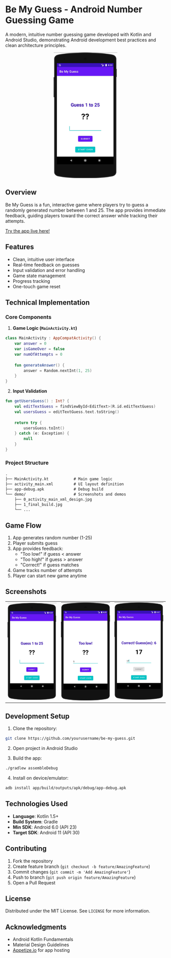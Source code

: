 # Be My Guess - Android Number Guessing Game

A modern, intuitive number guessing game developed with Kotlin and Android Studio, demonstrating Android development best practices and clean architecture principles.

<div align="center">
  <a href="https://appetize.io/app/eqwdpwq956j1vqvbvu9zhvawaw">
    <img src="demo/2_start.jpg" width="200" alt="App Demo">
  </a>
</div>

## Overview

Be My Guess is a fun, interactive game where players try to guess a randomly generated number between 1 and 25. The app provides immediate feedback, guiding players toward the correct answer while tracking their attempts.

[Try the app live here!](https://appetize.io/app/eqwdpwq956j1vqvbvu9zhvawaw)

## Features

- Clean, intuitive user interface
- Real-time feedback on guesses
- Input validation and error handling
- Game state management
- Progress tracking
- One-touch game reset

## Technical Implementation

### Core Components

1. **Game Logic (`MainActivity.kt`)**
```kotlin
class MainActivity : AppCompatActivity() {
    var answer = 0
    var isGameOver = false
    var numOfAttempts = 0
    
    fun generateAnswer() {
        answer = Random.nextInt(1, 25)
    }
}
```

2. **Input Validation**
```kotlin
fun getUsersGuess() : Int? {
    val editTextGuess = findViewById<EditText>(R.id.editTextGuess)
    val usersGuess = editTextGuess.text.toString()
    
    return try {
        usersGuess.toInt()
    } catch (e: Exception) {
        null
    }
}
```

### Project Structure
```
.
├── MainActivity.kt           # Main game logic
├── activity_main.xml         # UI layout definition
├── app-debug.apk             # Debug build
└── demo/                     # Screenshots and demos
    ├── 0_activity_main_xml_design.jpg
    ├── 1_final_build.jpg
    └── ...
```

## Game Flow

1. App generates random number (1-25)
2. Player submits guess
3. App provides feedback:
   - "Too low!" if guess < answer
   - "Too high!" if guess > answer
   - "Correct!" if guess matches
4. Game tracks number of attempts
5. Player can start new game anytime

## Screenshots

<table>
  <tr>
    <td><img src="demo/2_start.jpg" alt="Game Start" width="200"/></td>
    <td><img src="demo/4_too_low.jpg" alt="Too Low" width="200"/></td>
    <td><img src="demo/6_correct.jpg" alt="Correct Guess" width="200"/></td>
  </tr>
</table>

## Development Setup

1. Clone the repository:
```bash
git clone https://github.com/yourusername/be-my-guess.git
```

2. Open project in Android Studio

3. Build the app:
```bash
./gradlew assembleDebug
```

4. Install on device/emulator:
```bash
adb install app/build/outputs/apk/debug/app-debug.apk
```

## Technologies Used

- **Language**: Kotlin 1.5+
- **Build System**: Gradle
- **Min SDK**: Android 6.0 (API 23)
- **Target SDK**: Android 11 (API 30)

## Contributing

1. Fork the repository
2. Create feature branch (`git checkout -b feature/AmazingFeature`)
3. Commit changes (`git commit -m 'Add AmazingFeature'`)
4. Push to branch (`git push origin feature/AmazingFeature`)
5. Open a Pull Request

## License

Distributed under the MIT License. See `LICENSE` for more information.

## Acknowledgments

- Android Kotlin Fundamentals
- Material Design Guidelines
- [Appetize.io](https://appetize.io/) for app hosting
